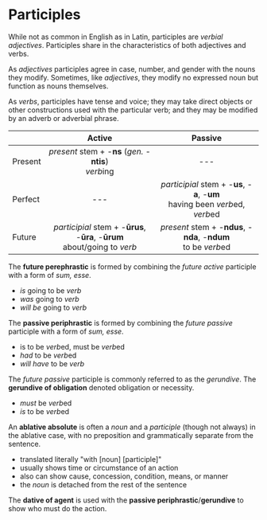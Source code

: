 # Participles

While not as common in English as in Latin, participles are _verbial adjectives_.  Participles share in the characteristics of both adjectives and verbs.  

As _adjectives_ participles agree in case, number, and gender with the nouns they modify.  Sometimes, like _adjectives_, they modify no expressed noun but function as nouns themselves.  

As _verbs_, participles have tense and voice; they may take direct objects or other constructions used with the particular verb; and they may be modified by an adverb or adverbial phrase.

| | Active | Passive |
| --- | :---: | :---: |
| Present| _present_ stem + -**ns** (_gen._ -**ntis**) <br /> *verb*ing | --- |
| Perfect | --- | _participial_ stem + -**us**, -**a**, -**um** <br /> having been *verb*ed, *verb*ed |
| Future | _participial_ stem + -**ūrus**, -**ūra**, -**ūrum** <br /> about/going to *verb* | _present_ stem + -**ndus**, -**nda**, -**ndum** <br /> to be *verb*ed |

The **future perephrastic** is formed by combining the _future active_ participle with a form of _sum, esse_.

- _is_ going to be *verb*
- _was_ going to *verb*
- _will be_ going to *verb*

The **passive periphrastic** is formed by combining the _future passive_ participle with a form of _sum, esse_.

- is to be *verb*ed, must be *verb*ed
- _had_ to be *verb*ed
- _will have_ to be *verb*

The _future passive_ participle is commonly referred to as the _gerundive_.  The **gerundive of obligation** denoted obligation or necessity.

- _must_ be *verb*ed
- _is_ to be *verb*ed

An **ablative absolute** is often a _noun_ and a _participle_ (though not always) in the ablative case, with no preposition and grammatically separate from the sentence.

- translated literally "with [noun] [participle]"
- usually shows time or circumstance of an action
- also can show cause, concession, condition, means, or manner
- the _noun_ is detached from the rest of the sentence

The **dative of agent** is used with the **passive periphrastic**/**gerundive** to show who must do the action.